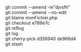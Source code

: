 gti commit --amend -m"djvsfh"   
gti commit --amend --no-edit   
git blame monFichier.php   
git checkout e789e7c  
git reflog   
git log   
git cherry-pick d356940 de966d4   
git stash
